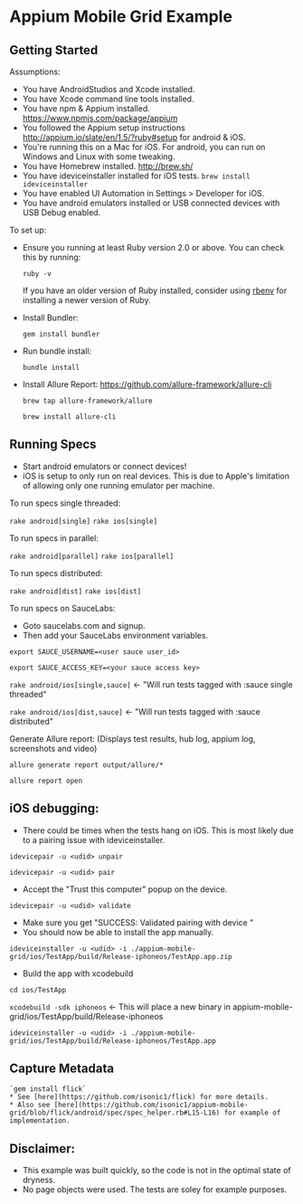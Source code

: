 # Appium Mobile Grid Example

## Getting Started

Assumptions:
  * You have AndroidStudios and Xcode installed.
  * You have Xcode command line tools installed.
  * You have npm & Appium installed. https://www.npmjs.com/package/appium
  * You followed the Appium setup instructions http://appium.io/slate/en/1.5/?ruby#setup for android & iOS.
  * You're running this on a Mac for iOS. For android, you can run on Windows and Linux with some tweaking.
  * You have Homebrew installed. http://brew.sh/
  * You have ideviceinstaller installed for iOS tests. `brew install ideviceinstaller`
  * You have enabled UI Automation in Settings > Developer for iOS.
  * You have android emulators installed or USB connected devices with USB Debug enabled.

To set up:

* Ensure you running at least Ruby version 2.0 or above. You can check this by
  running:

  `ruby -v`

  If you have an older version of Ruby installed, consider using
  [rbenv](https://github.com/sstephenson/rbenv) for installing a newer version
  of Ruby.

* Install Bundler:

  `gem install bundler`

* Run bundle install:

  `bundle install`

* Install Allure Report: https://github.com/allure-framework/allure-cli

  `brew tap allure-framework/allure`

  `brew install allure-cli`

## Running Specs

* Start android emulators or connect devices!
* iOS is setup to only run on real devices. This is due to Apple's limitation of allowing only one running emulator per machine.

To run specs single threaded:

  `rake android[single]`
  `rake ios[single]`

To run specs in parallel:

  `rake android[parallel]`
  `rake ios[parallel]`

To run specs distributed:

  `rake android[dist]`
  `rake ios[dist]`

To run specs on SauceLabs:
  * Goto saucelabs.com and signup.
  * Then add your SauceLabs environment variables.

  `export SAUCE_USERNAME=<user sauce user_id>`

  `export SAUCE_ACCESS_KEY=<your sauce access key>`

  `rake android/ios[single,sauce]` <- "Will run tests tagged with :sauce single threaded"

  `rake android/ios[dist,sauce]` <- "Will run tests tagged with :sauce distributed"

Generate Allure report: (Displays test results, hub log, appium log, screenshots and video)

  `allure generate report output/allure/*`

  `allure report open`

## iOS debugging:
  * There could be times when the tests hang on iOS. This is most likely due to a pairing issue with ideviceinstaller.

  `idevicepair -u <udid> unpair`

  `idevicepair -u <udid> pair`

  * Accept the "Trust this computer" popup on the device.

  `idevicepair -u <udid> validate`

  * Make sure you get "SUCCESS: Validated pairing with device <udid>"
  * You should now be able to install the app manually.

  `ideviceinstaller -u <udid> -i ./appium-mobile-grid/ios/TestApp/build/Release-iphoneos/TestApp.app.zip`

  * Build the app with xcodebuild

  `cd ios/TestApp`

  `xcodebuild -sdk iphoneos` <- This will place a new binary in appium-mobile-grid/ios/TestApp/build/Release-iphoneos

  `ideviceinstaller -u <udid> -i ./appium-mobile-grid/ios/TestApp/build/Release-iphoneos/TestApp.app`

## Capture Metadata
	`gem install flick`
	* See [here](https://github.com/isonic1/flick) for more details.
	* Also see [here](https://github.com/isonic1/appium-mobile-grid/blob/flick/android/spec/spec_helper.rb#L15-L16) for example of implementation.

## Disclaimer:
  * This example was built quickly, so the code is not in the optimal state of dryness.
  * No page objects were used. The tests are soley for example purposes.

